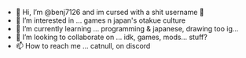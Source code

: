 - 👋 Hi, I’m @benj7126 and im cursed with a shit username 🥲
- 👀 I’m interested in ... games n japan's otakue culture
- 🌱 I’m currently learning ... programming & japanese, drawing too ig...
- 💞️ I’m looking to collaborate on ... idk, games, mods... stuff?
- 📫 How to reach me ... catnull, on discord

<!---
benj7126/benj7126 is a ✨ special ✨ repository because its `README.md` (this file) appears on your GitHub profile.
You can click the Preview link to take a look at your changes.
--->
